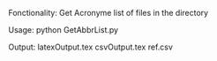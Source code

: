 Fonctionality:
Get Acronyme list of files in the directory

Usage:
python GetAbbrList.py <directory path>

Output:
latexOutput.tex
csvOutput.tex
ref.csv
